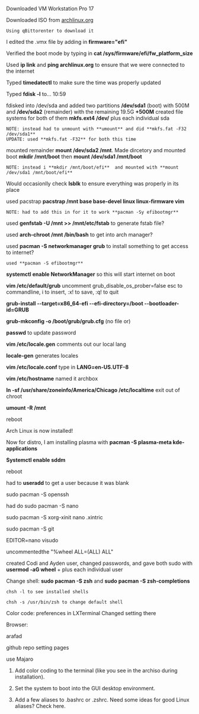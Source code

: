 Downloaded VM Workstation Pro 17

Downloaded ISO from [archlinux.org](https://archlinux.org/download/)

    Using qBittorenter to download it

I edited the .vmx file by adding in **firmware="efi"**

Verified the boot mode by typing in **cat /sys/firmware/efi/fw_platform_size**

Used **ip link** and **ping archlinux.org** to ensure that we were connected to the internet

Typed **timedatectl** to make sure the time was properly updated

Typed **fdisk -l** to...
10:59

fdisked into /dev/sda and added two partitions **/dev/sda1** (boot) with 500M and **/dev/sda2** (remainder) with the remaining 19.5G
    **+500M**
created file systems for both of them **mkfs.ext4 /dev/** plus each individual sda

    NOTE: instead had to unmount with **umount** and did **mkfs.fat -F32 /dev/sda1**
    UPDATE: used **mkfs.fat -F32** for both this time

mounted remainder **mount /dev/sda2 /mnt**. Made dircetory and mounted boot **mkdir /mnt/boot** then **mount /dev/sda1 /mnt/boot**

    NOTE: instead i **mkdir /mnt/boot/efi**  and mounted with **mount /dev/sda1 /mnt/boot/efi**

Would occasionlly check **lsblk** to ensure everything was properly in its place

used pacstrap **pacstrap /mnt base base-devel linux linux-firmware vim**

    NOTE: had to add this in for it to work **pacman -Sy efibootmgr** 

used **genfstab -U /mnt >> /mnt/etc/fstab** to generate fstab file?

used **arch-chroot /mnt /bin/bash** to get into arch manager?

used **pacman -S networkmanager grub** to install something to get access to internet?

    used **pacman -S efibootmgr**

**systemctl enable NetworkManager** so this will start internet on boot

**vim /etc/default/grub** uncomment grub_disable_os_prober=false
    esc to commandline, i to insert, :x! to save, :q! to quit

**grub-install --target=x86_64-efi --efi-directory=/boot --bootloader-id=GRUB**

**grub-mkconfig -o /boot/grub/grub.cfg**
(no file or)

**passwd** to update password

**vim /etc/locale.gen** comments out our local lang

**locale-gen** generates locales

**vim /etc/locale.conf**
    type in **LANG=en-US.UTF-8**

**vim /etc/hostname**
    named it archbox

**ln -sf /usr/share/zoneinfo/America/Chicago /etc/localtime**
exit out of chroot

**umount -R /mnt**

reboot

Arch Linux is now installed!

Now for distro, I am installing plasma with **pacman -S plasma-meta kde-applications**

**Systemctl enable sddm**

reboot

had to **useradd** to get a user because it was blank

sudo pacman -S openssh

had do sudo pacman -S nano

sudo pacman -S xorg-xinit
nano .xintric

sudo pacman -S git

EDITOR=nano visudo

uncommentedthe "%wheel ALL=(ALL) ALL"

created Codi and Ayden user, changed passwords, and gave both sudo with **usermod -aG wheel** + plus each individual user

Change shell:
    **sudo pacman -S zsh** and **sudo pacman -S zsh-completions**

    chsh -l to see installed shells

    chsh -s /usr/bin/zsh to change default shell

Color code:
preferences in LXTerminal
Changed setting there

Browser:

arafad


github repo
setting
    pages

use Majaro

1) Add color coding to the terminal (like you see in the archiso during installation).

2) Set the system to boot into the GUI desktop environment.

3) Add a few aliases to .bashrc or .zshrc. Need some ideas for good Linux aliases? Check here.
